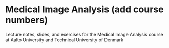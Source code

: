 # Medical Image Analysis (add course numbers)
Lecture notes, slides, and exercises for the Medical Image Analysis course at Aalto University and Technical University of Denmark
